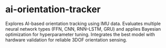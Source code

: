 # ai-orientation-tracker
Explores AI-based orientation tracking using IMU data. Evaluates multiple neural network types (FFN, CNN, RNN–LSTM, GRU) and applies Bayesian optimization for hyperparameter tuning. Integrates the best model with hardware validation for reliable 3DOF orientation sensing.
